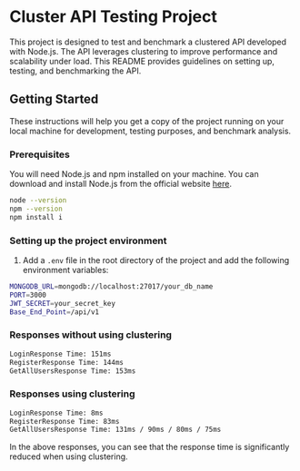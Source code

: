 # Cluster API Testing Project

This project is designed to test and benchmark a clustered API developed with Node.js. The API leverages clustering to improve performance and scalability under load. This README provides guidelines on setting up, testing, and benchmarking the API.

## Getting Started

These instructions will help you get a copy of the project running on your local machine for development, testing purposes, and benchmark analysis.

### Prerequisites

You will need Node.js and npm installed on your machine. You can download and install Node.js from the official website [here](https://nodejs.org/en/download/).

```bash
node --version
npm --version
npm install i
```

### Setting up the project environment

1. Add a `.env` file in the root directory of the project and add the following environment variables:

```bash
MONGODB_URL=mongodb://localhost:27017/your_db_name
PORT=3000
JWT_SECRET=your_secret_key
Base_End_Point=/api/v1
```



### Responses without using clustering

```bash
LoginResponse Time: 151ms
RegisterResponse Time: 144ms
GetAllUsersResponse Time: 153ms
```

### Responses using clustering

```bash
LoginResponse Time: 8ms
RegisterResponse Time: 83ms
GetAllUsersResponse Time: 131ms / 90ms / 80ms / 75ms
```
In the above responses, you can see that the response time is significantly reduced when using clustering.




